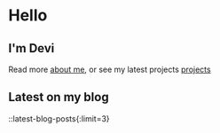 # Hello

## I'm Devi

Read more [about me](/about), or see my latest projects [projects](/projects)

## Latest on my blog

::latest-blog-posts{:limit=3}
